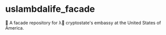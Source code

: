 # uslambdalife_facade
💚 A facade repository for λ💚 cryptostate's embassy at the United States of America.
